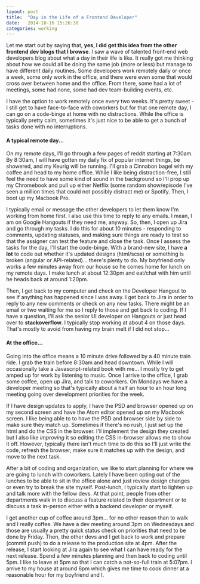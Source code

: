 ```yaml
---
layout: post
title:  "Day in the Life of a Frontend Developer"
date:   2014-10-16 15:26:30
categories: working
---
```


<p>Let me start out by saying that, <strong>yes, I did get this idea from the other frontend dev blogs that I browse</strong>. I saw a wave of talented front-end web developers blog about what a day in their life is like. It really got me thinking about how we could all be doing the same job (more or less) but manage to have different daily routines. Some developers work remotely daily or once a week, some only work in the office, and there were even some that would cross over between home and the office. From there, some had a lot of meetings, some had none, some had dev team-building events, etc.</p>

<p>I have the option to work remotely once every two weeks. It's pretty sweet - I still get to have face-to-face with coworkers but for that one remote day, I can go on a code-binge at home with no distractions. While the office is typically pretty calm, sometimes it's just nice to be able to get a bunch of tasks done with no interruptions.</p>

<h4>A typical remote day...</h4>

<p>On my remote days, I'll go through a few pages of reddit starting at 7:30am. By 8:30am, I will have gotten my daily fix of popular internet things, be showered, and my Keurig will be running. I'll grab a Cinnabon bagel with my coffee and head to my home office. While I like being distraction-free, I still feel the need to have some kind of sound in the background so I'll prop up my Chromebook and pull up either Netflix (some random show/episode I've seen a million times that could not possibly distract me) or Spotify. Then, I boot up my Macbook Pro.</p>

<p>I typically email or message the other developers to let them know I'm working from home first. I also use this time to reply to any emails.  I mean, I am on Google Hangouts if they need me, anyway. So, then, I open up Jira and go through my tasks. I do this for about 10 minutes - responding to comments, updating statuses, and making sure things are ready to test so that the assigner can test the feature and close the task. Once I assess the tasks for the day, I'll start the code-binge. With a brand-new site, I have <strong>a lot</strong> to code out whether it's updated designs (html/scss) or something is broken (angular or API-related)... there's plenty to do. My boyfriend only works a few minutes away from our house so he comes home for lunch on my remote days. I make lunch at about 12:30pm and eat/chat with him until he heads back at around 1:20pm.</p>
<p>Then, I get back to my computer and check on the Developer Hangout to see if anything has happened since I was away. I get back to Jira in order to reply to any new comments or check on any new tasks. There might be an email or two waiting for me so I reply to those and get back to coding. If I have a question, I'll ask the senior UI developer on Hangouts or just head over to <strong>stackoverflow</strong>. I typically stop working at about 4 on those days. That's mostly to avoid from having my brain melt if I did not stop... </p>

<h4>At the office...</h4>

<p>Going into the office means a 10 minute drive followed by a 40 minute train ride. I grab the train before 8:30am and head downtown. While I will occasionally take a Javascript-related book with me... I mostly try to get amped up for work by listening to music. Once I arrive to the office, I grab some coffee, open up Jira, and talk to coworkers. On Mondays we have a developer meeting so that's typically about a half an hour to an hour long meeting going over development priorities for the week. </p>
<p>If I have design updates to apply, I have the PSD and browser opened up on my second screen and have the Atom editor opened up on my Macbook screen. I like being able to to have the PSD and browser side by side to make sure they match up. Sometimes if there's no rush, I just set up the html and do the CSS in the browser. I'll implement the design they created but I also like <em>improving</em> it so editing the CSS in-browser allows me to show it off. However, typically there isn't much time to do this so I'll just write the code, refresh the browser, make sure it matches up with the design, and move to the next task.</p>
<p>After a bit of coding and organization, we like to start planning for where we are going to lunch with coworkers. Lately I have been opting out of the lunches to be able to sit in the office alone and just review design changes or even try to break the site myself. Post-lunch, I typically start to lighten up and talk more with the fellow devs. At that point, people from other departments walk in to discuss a feature related to their department or to discuss a task in-person either with a backend developer or myself. </p>
<p>I get another cup of coffee around 3pm... for no other reason than to walk and I really <em><i class="fa fa-heart"></i></em> coffee. We have a dev meeting around 3pm on Wednesdays and those are usually a pretty quick
status check on priorities that need to be done by Friday. Then, the other devs and I get back to work and prepare (commit <i class="fa fa-plus"></i> push) to do a release to the production site at 4pm. After the release, I start looking at Jira again to see what I can have ready for the next release. Spend a few minutes planning and then back to coding until 5pm. I like to leave at 5pm so that I can catch a not-so-full train at 5:07pm. I arrive to my house at around 6pm which gives me time to cook dinner at a reasonable hour for my boyfriend and I.</p>
